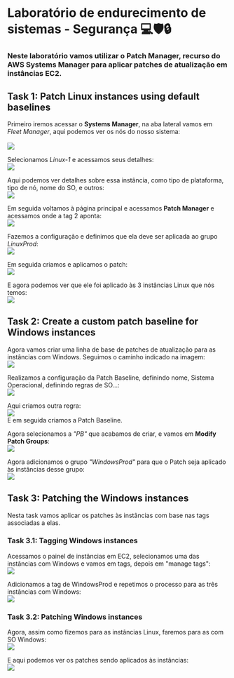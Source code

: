 # Laboratório de endurecimento de sistemas - Segurança 💻🛡🔒

<h3>Neste laboratório vamos utilizar o Patch Manager, recurso do AWS Systems Manager para aplicar patches de atualização em instâncias EC2.</h3>

## Task 1: Patch Linux instances using default baselines

Primeiro iremos acessar o **Systems Manager**, na aba lateral vamos em *Fleet Manager*, aqui podemos ver os nós do nosso sistema: <br>  
![](images/2025-10-15-21-07-01.png)

Selecionamos *Linux-1* e acessamos seus detalhes: <br>
![](images/2025-10-15-21-09-34.png)

Aqui podemos ver detalhes sobre essa instância, como tipo de plataforma, tipo de nó, nome do SO, e outros: <br>
![](images/2025-10-15-21-09-57.png)

Em seguida voltamos à página principal e acessamos **Patch Manager** e acessamos onde a tag 2 aponta: <br>
![](images/2025-10-15-21-10-51.png)

Fazemos a configuração e definimos que ela deve ser aplicada ao grupo *LinuxProd*: <br>
![](images/2025-10-15-21-15-52.png)

Em seguida criamos e aplicamos o patch: <br>
![](images/2025-10-15-21-16-49.png)

E agora podemos ver que ele foi aplicado às 3 instâncias Linux que nós temos: <br>
![](images/2025-10-15-21-23-43.png)



## Task 2: Create a custom patch baseline for Windows instances

Agora vamos criar uma linha de base de patches de atualização para as instâncias com Windows. Seguimos o caminho indicado na imagem: <br>
![](images/2025-10-15-21-25-50.png)

Realizamos a configuração da Patch Baseline, definindo nome, Sistema Operacional, definindo regras de SO...: <br>
![](images/2025-10-15-21-30-02.png)

Aqui criamos outra regra: <br>
![](images/2025-10-15-21-30-11.png)
<br> E em seguida criamos a Patch Baseline.


Agora selecionamos a *"PB"* que acabamos de criar, e vamos em **Modify Patch Groups**: <br>
![](images/2025-10-15-21-33-10.png)

Agora adicionamos o grupo *"WindowsProd"* para que o Patch seja aplicado às instâncias desse grupo: <br>
![](images/2025-10-15-21-33-43.png)


## Task 3: Patching the Windows instances
Nesta task vamos aplicar os patches às instâncias com base nas tags associadas a elas.

### Task 3.1: Tagging Windows instances

Acessamos o painel de instâncias em EC2, selecionamos uma das instâncias com Windows e vamos em tags, depois em "manage tags": <br>
![](images/2025-10-15-21-35-23.png)

Adicionamos a tag de WindowsProd e repetimos o processo para as três instâncias com Windows: <br>
![](images/2025-10-15-21-37-25.png)



### Task 3.2: Patching Windows instances

Agora, assim como fizemos para as instâncias Linux, faremos para as com SO Windows: <br>
![](images/2025-10-15-21-39-03.png)

E aqui podemos ver os patches sendo aplicados às instâncias: <br>
![](images/2025-10-15-21-54-31.png)






